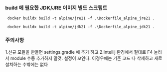 ### build 에 필요한 JDK/JRE 이미지 빌드 스크립트

```script
 docker buildx build -t alpine/jre21 -f .\Dockerfile_alpine_jre21 .
```

```script
 docker buildx build -t alpine/jdk21 -f .\Dockerfile_alpine_jdk21 .
```

### 주의사항
1.신규 모듈을 만들면 settings.gradle 에 추가 하고
2.Intellij 환경에서 절대로 F4 눌러서 module 수동 추가하지 말것. 설정이 꼬인다. 이경우에는 기존 코드 다 삭제하고 새로 설치하는 수밖에는 없다
